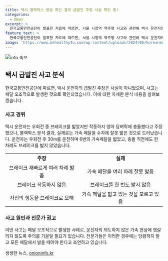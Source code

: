 ```yaml
---
title: 택시 블랙박스 영상 확인 결과 급발진 주장 사실 확인 중!
categories:
  - News
excerpt: >
  한국교통안전공단이 발표한 자료에 따르면, 서울 시청역 역주행 사고와 관련해 택시 운전자의 주장과는 달리, 사고는 가속 페달 오조작으로 인해 발생한 것으로 확인됐다. 운전자는 우회전 후 가속 페달을 여러 차례 밟은 채 브레이크를 밟지 않고 충돌하며, 브레이크를 밟는 대신 계속 가속 페달을 밟은 상태였다. 전문가들은 이 사고를 통해 운전자가 페달을 잘못 밟는 사례를 보여주며, 의도하지 않은 가속 현상이 발생할 때는 당황하지 말고 모든 페달에서 발을 떼는 것이 중요하다고 조언했다.
feature_text: >
  한국교통안전공단이 발표한 자료에 따르면, 서울 시청역 역주행 사고와 관련해 택시 운전자의 주장과는 달리, 사고는 가속 페달 오조작으로 인해 발생한 것으로 확인됐다. 운전자는 우회전 후 가속 페달을 여러 차례 밟은 채 브레이크를 밟지 않고 충돌하며, 브레이크를 밟는 대신 계속 가속 페달을 밟은 상태였다. 전문가들은 이 사고를 통해 운전자가 페달을 잘못 밟는 사례를 보여주며, 의도하지 않은 가속 현상이 발생할 때는 당황하지 말고 모든 페달에서 발을 떼는 것이 중요하다고 조언했다.
image: 'https://www.behealthy4u.com/wp-content/uploads/2024/06/koreanews.jpg'
---
```


<p><img src="https://www.behealthy4u.com/wp-content/uploads/2024/06/koreanews.jpg" alt="info 속보" /></p>

<h2 data-ke-size="size26">택시 급발진 사고 분석</h2>

<p data-ke-size="size16">한국교통안전공단에 따르면, 택시 운전자의 급발진 주장은 사실이 아니었으며, 사고는 페달 오조작으로 발생한 것으로 확인되었습니다. 이에 대한 자세한 분석 내용을 살펴보겠습니다.</p>

<h3>사고 경위</h3>

<p data-ke-size="size16">택시 운전자는 우회전 중 브레이크를 밟았지만 작동하지 않아 담벼락에 충돌했다고 주장했으나, 블랙박스 분석 결과, 실제로는 가속 페달을 수차례 잘못 밟은 것으로 드러났습니다. 운전자는 우회전 후 30m를 운전하며 6번의 가속페달을 밟았고, 충돌 직전에도 한 차례도 브레이크를 밟지 않았습니다.</p>

<table>
  <tr>
    <td style="text-align: center; height: 17px;"><b>주장</b></td>
    <td style="text-align: center; height: 17px;"><b>실제</b></td>
  </tr>
  <tr>
    <td style="text-align: center; height: 17px;">브레이크 재빠르게 여러 차례 밟음</td>
    <td style="text-align: center; height: 17px;">가속 페달을 여러 차례 잘못 밟음</td>
  </tr>
  <tr>
    <td style="text-align: center; height: 17px;">브레이크 작동하지 않음</td>
    <td style="text-align: center; height: 17px;">브레이크를 한 번도 밟지 않음</td>
  </tr>
  <tr>
    <td style="text-align: center; height: 17px;">자신의 행동을 브레이크로 오해</td>
    <td style="text-align: center; height: 17px;">가속 페달을 밟고 있는 것을 모르고 있음</td>
  </tr>
</table>

<h3>사고 원인과 전문가 권고</h3>

<p data-ke-size="size16">이번 사고는 페달 오조작으로 발생한 사례로, 운전자의 의도하지 않은 가속 현상에 헷갈리지 않도록 주의를 기울일 필요가 있습니다. 전문가들은 이러한 경우에는 당황하지 말고 모든 페달에서 발을 떼어야 한다고 조언하고 있습니다.</p>
생생한 뉴스, <a href="https://onioninfo.kr" rel="dofollow">onioninfo.kr</a>


